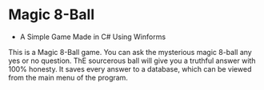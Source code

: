 # Magic 8-Ball

- A Simple Game Made in C# Using Winforms  

This is a Magic 8-Ball game. You can ask the mysterious magic 8-ball any yes or no question. ThE sourcerous ball will give you a truthful answer with 100% honesty. It saves every answer to a database, which can be viewed from the main menu of the program. 
